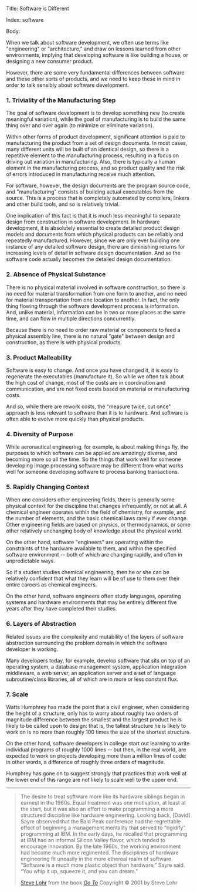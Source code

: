 Title: Software is Different

Index: software

Body:

When we talk about software development, we often use terms like "engineering" or "architecture," and draw on lessons learned from other environments, implying that developing software is like building a house, or designing a new consumer product.

However, there are some very fundamental differences between software and these other sorts of products, and we need to keep these in mind in order to talk sensibly about software development.

### 1. Triviality of the Manufacturing Step

The goal of software development is to develop something new (to create meaningful variation), while the goal of manufacturing is to build the same thing over and over again (to minimize or eliminate variation).

Within other forms of product development, significant attention is paid to manufacturing the product from a set of design documents. In most cases, many different units will be built of an identical design, so there is a repetitive element to the manufacturing process, resulting in a focus on driving out variation in manufacturing. Also, there is typically a human element in the manufacturing process, and so product quality and the risk of errors introduced in manufacturing receive much attention.

For software, however, the design documents are the program source code, and "manufacturing" consists of building actual executables from the source. This is a process that is completely automated by compilers, linkers and other build tools, and so is relatively trivial.

One implication of this fact is that it is much less meaningful to separate design from construction in software development. In hardware development, it is absolutely essential to create detailed product design models and documents from which physical products can be reliably and repeatedly manufactured. However, since we are only ever building one instance of any detailed software design, there are diminishing returns for increasing levels of detail in software design documentation. And so the software code actually becomes the detailed design documentation.

### 2. Absence of Physical Substance

There is no physical material involved in software construction, so there is no need for material transformation from one form to another, and no need for material transportation from one location to another. In fact, the only thing flowing through the software development process is information. And, unlike material, information can be in two or more places at the same time, and can flow in multiple directions concurrently.

Because there is no need to order raw material or components to feed a physical assembly line, there is no natural "gate" between design and construction, as there is with physical products.

### 3. Product Malleability

Software is easy to change. And once you have changed it, it is easy to regenerate the executables (manufacture it). So while we often talk about the high cost of change, most of the costs are in coordination and communication, and are not fixed costs based on material or manufacturing costs.

And so, while there are rework costs, the "measure twice, cut once" approach is less relevant to software than it is to hardware. And software is often able to evolve more quickly than physical products.

### 4. Diversity of Purpose

While aeronautical engineering, for example, is about making things fly, the purposes to which software can be applied are amazingly diverse, and becoming more so all the time. So the things that work well for someone developing image processing software may be different from what works well for someone developing software to process banking transactions.

### 5. Rapidly Changing Context

When one considers other engineering fields, there is generally some physical context for the discipline that changes infrequently, or not at all. A chemical engineer operates within the field of chemistry, for example, and the number of elements, and the basic chemical laws rarely if ever change. Other engineering fields are based on physics, or thermodynamics, or some other relatively unchanging body of knowledge about the physical world.

On the other hand, software "engineers" are operating within the constraints of the hardware available to them, and within the specified software environment -- both of which are changing rapidly, and often in unpredictable ways.

So if a student studies chemical engineering, then he or she can be relatively confident that what they learn will be of use to them over their entire careers as chemical engineers.

On the other hand, software engineers often study languages, operating systems and hardware environments that may be entirely different five years after they have completed their studies.

### 6. Layers of Abstraction

Related issues are the complexity and mutability of the layers of software abstraction surrounding the problem domain in which the software developer is working.

Many developers today, for example, develop software that sits on top of an operating system, a database management system, application integration middleware, a web server, an application server and a set of language subroutine/class libraries, all of which are in more or less constant flux.

### 7. Scale

Watts Humphrey has made the point that a civil engineer, when considering the height of a structure, only has to worry about roughly two orders of magnitude difference between the smallest and the largest product he is likely to be called upon to design: that is, the tallest structure he is likely to work on is no more than roughly 100 times the size of the shortest structure.

On the other hand, software developers in college start out learning to write individual programs of roughly 1000 lines -- but then, in the real world, are expected to work on projects developing more than a million lines of code: in other words, a difference of roughly three orders of magnitude.

Humphrey has gone on to suggest strongly that practices that work well at the lower end of this range are not likely to scale well to the upper end.

----

<blockquote>
<p>
The desire to treat software more like its hardware siblings began in earnest in the 1960s. Equal treatment was one motivation, at least at the start, but it was also an effort to make programming a more structured discipline like hardware engineering. Looking back, [David] Sayre observed that the Bald Peak conference had the regrettable effect of beginning a management mentality that served to &#8220;rigidify&#8221; programming at IBM. In the early days, he recalled that programming at IBM had an informal Silicon Valley flavor, which tended to encourage innovation. By the late 1960s, the working environment had become much more regimented. The disciplines of hardware engineering fit uneasily in the more ethereal realm of software. &#8220;Software is a much more plastic object than hardware,&#8221; Sayre said. &#8220;You whip it up, squeeze it, and you can dream.&#8221;</p>

<footer>
<a href="http://en.wikipedia.org/wiki/Steve_Lohr">Steve Lohr</a> from the book <cite><a href="bibliography.html#lohr-2002">Go To</a></cite> Copyright &copy; 2001 by Steve Lohr
</footer>
</blockquote>
